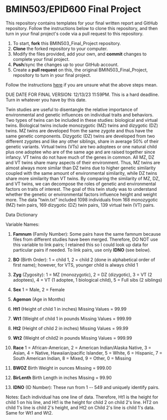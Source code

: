 # BMIN503/EPID600 Final Project

This repository contains templates for your final written report and GitHub repository. Follow the instructions below to clone this repository, and then turn in your final project's code via a pull request to this repository.

1.  To start, **fork** this BMIN503_Final_Project repository.
2.  **Clone** the forked repository to your computer.
3.  Modify the files provided, add your own, and **commit** changes to complete your final project.
4.  **Push**/sync the changes up to your GitHub account.
5.  Create a **pull request** on this, the original BMIN503_Final_Project, repository to turn in your final project.

Follow the instructions [here](https://guides.github.com/activities/forking/) if you are unsure what the above steps mean.

DUE DATE FOR FINAL VERSION: 12/13/23 11:59PM. This is a hard deadline. Turn in whatever you have by this date.

<!-- Links -->

Twin studies are useful to disentangle the relative importance of environmental and genetic influences on individual traits and behaviors. Two types of twins can be included in these studies: biological and virtual twins. Biological twins include monozygotic (MZ) twins and dizygotic (DZ) twins. MZ twins are developed from the same zygote and thus have the same genetic components. Dizygotic (DZ) twins are developed from two different zygotes and like any other siblings, share in average 50% of their genetic variants. Virtual twins (VTs) are two adoptees or one natural child plus one adoptee who are of the same age and are raised together since infancy. VT twins do not have much of the genes in common. All MZ, DZ and VT twins share many aspects of their environment. Thus, MZ twins are almost always more similar than DZ twins due to higher genetic similarity coupled with the same amount of environmental similarity, while DZ twins share more similarity than VT twins. By comparing the similarity of MZ, DZ, and VT twins, we can decompose the roles of genetic and environmental factors on traits of interest. The goal of this twin study was to understand whether the genetic or environmental factors influence height and weight more. The data "twin.txt" included 1098 individuals from 168 monozygotic (MZ) twin pairs, 169 dizygotic (DZ) twin pairs, 139 virtual twin (VT) pairs.

Data Dictionary

Variable Names:

1. **Famnum** (Family Number): Some pairs have the same famnum because files from different studies have been merged. Therefore, DO NOT use this variable to link pairs; I retained this so I could look up data for particular pairs if needed. To link pairs, use only **IDNO** (see below).

2. **BO** (Birth Order): 1 = child 1, 2 = child 2 (done in alphabetical order of first name); however, for VTS, younger child is always child 1

3. **Zyg** (Zygosity): 1 = MZ (monozygotic), 2 = DZ (dizygotic), 3 = VT (2 adoptees), 4 = VT (1 adoptee, 1 biological child), 5 = Full sibs (2 siblings)

4. **Sex** 1 = Male, 2 = Female

5. **Agemon** (Age in Months)

6. **Ht1** (Height of child 1 in inches) Missing Values = 99.99

7. **Wt1** (Weight of child 1 in pounds Missing Values = 999.99

8. **Ht2** (Height of child 2 in inches) Missing Values = 99.99

9. **Wt2** (Weight of child2 in pounds Missing Values = 999.99

10. **Race** 1 = African-American, 2 = American Indian/Alaska Native, 3 = Asian, 4 = Native, Hawaiian/pacific Islander, 5 = White, 6 = Hispanic, 7 = South American Indian, 8 = Mixed, 9 = Other, 0 = Missing

11. **BWOZ** Birth Weight in ounces Missing = 999.00

12. **BirLenth** Birth Length in inches Missing = 99.90

13. **IDNO** (ID Number): These run from 1 -- 549 and uniquely identify pairs.

Notes: Each individual has one line of data. Therefore, Ht1 is the height for child 1 on his line, and Ht1 is the height for child 2 on child 2's line. HT2 on child 1's line is child 2's height, and Ht2 on Child 2's line is child 1's data. Same for Wt1 and Wt2.
